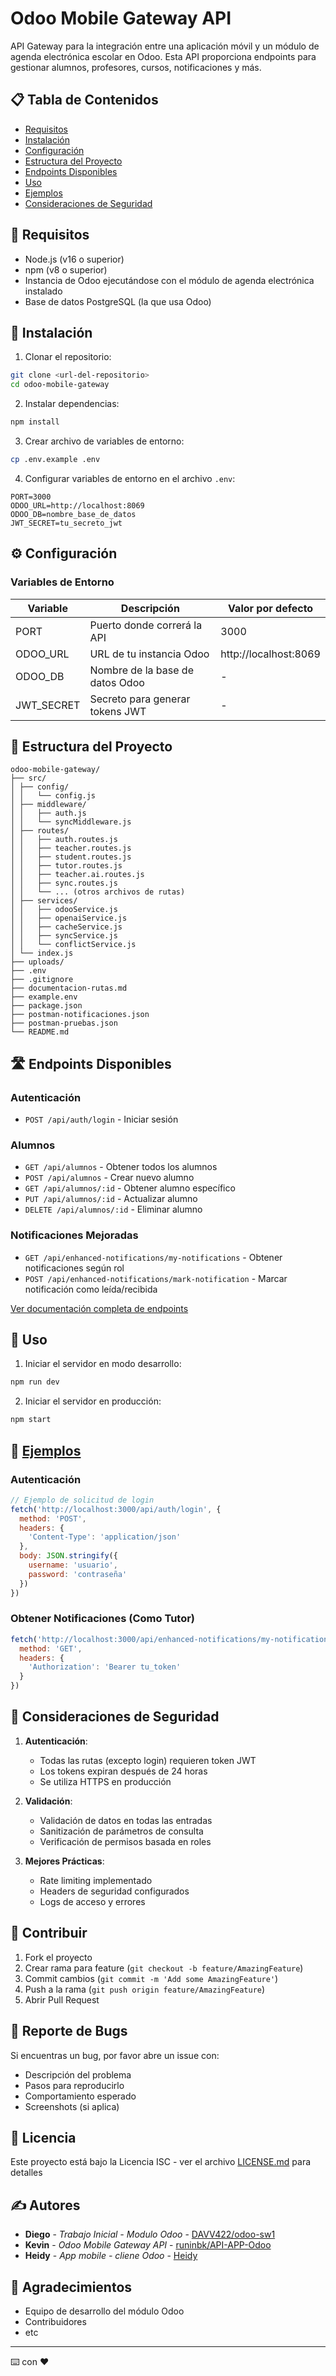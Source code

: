 # Odoo Mobile Gateway API

API Gateway para la integración entre una aplicación móvil y un módulo de agenda electrónica escolar en Odoo. Esta API proporciona endpoints para gestionar alumnos, profesores, cursos, notificaciones y más.

## 📋 Tabla de Contenidos

- [Requisitos](#requisitos)
- [Instalación](#instalación)
- [Configuración](#configuración)
- [Estructura del Proyecto](#estructura-del-proyecto)
- [Endpoints Disponibles](#endpoints-disponibles)
- [Uso](#uso)
- [Ejemplos](#ejemplos)
- [Consideraciones de Seguridad](#consideraciones-de-seguridad)

## 🔧 Requisitos

- Node.js (v16 o superior)
- npm (v8 o superior)
- Instancia de Odoo ejecutándose con el módulo de agenda electrónica instalado
- Base de datos PostgreSQL (la que usa Odoo)

## 🚀 Instalación

1. Clonar el repositorio:
```bash
git clone <url-del-repositorio>
cd odoo-mobile-gateway
```

2. Instalar dependencias:
```bash
npm install
```

3. Crear archivo de variables de entorno:
```bash
cp .env.example .env
```

4. Configurar variables de entorno en el archivo `.env`:
```env
PORT=3000
ODOO_URL=http://localhost:8069
ODOO_DB=nombre_base_de_datos
JWT_SECRET=tu_secreto_jwt
```

## ⚙️ Configuración

### Variables de Entorno

| Variable | Descripción | Valor por defecto |
|----------|-------------|-------------------|
| PORT | Puerto donde correrá la API | 3000 |
| ODOO_URL | URL de tu instancia Odoo | http://localhost:8069 |
| ODOO_DB | Nombre de la base de datos Odoo | - |
| JWT_SECRET | Secreto para generar tokens JWT | - |

## 📁 Estructura del Proyecto

```
odoo-mobile-gateway/
├── src/
│ ├── config/
│ │   └── config.js
│ ├── middleware/
│ │   ├── auth.js
│ │   └── syncMiddleware.js
│ ├── routes/
│ │   ├── auth.routes.js
│ │   ├── teacher.routes.js
│ │   ├── student.routes.js
│ │   ├── tutor.routes.js
│ │   ├── teacher.ai.routes.js
│ │   ├── sync.routes.js
│ │   └── ... (otros archivos de rutas)
│ ├── services/
│ │   ├── odooService.js
│ │   ├── openaiService.js
│ │   ├── cacheService.js
│ │   ├── syncService.js
│ │   └── conflictService.js
│ └── index.js
├── uploads/
├── .env
├── .gitignore
├── documentacion-rutas.md
├── example.env
├── package.json
├── postman-notificaciones.json
├── postman-pruebas.json
└── README.md
```

## 🛣️ Endpoints Disponibles

### Autenticación
- `POST /api/auth/login` - Iniciar sesión

### Alumnos
- `GET /api/alumnos` - Obtener todos los alumnos
- `POST /api/alumnos` - Crear nuevo alumno
- `GET /api/alumnos/:id` - Obtener alumno específico
- `PUT /api/alumnos/:id` - Actualizar alumno
- `DELETE /api/alumnos/:id` - Eliminar alumno

### Notificaciones Mejoradas
- `GET /api/enhanced-notifications/my-notifications` - Obtener notificaciones según rol
- `POST /api/enhanced-notifications/mark-notification` - Marcar notificación como leída/recibida

[Ver documentación completa de endpoints](./ENDPOINTS.md)

## 🚦 Uso

1. Iniciar el servidor en modo desarrollo:
```bash
npm run dev
```

2. Iniciar el servidor en producción:
```bash
npm start
```

## 📝 [Ejemplos](/documentacion-rutas.md)

### Autenticación
```javascript
// Ejemplo de solicitud de login
fetch('http://localhost:3000/api/auth/login', {
  method: 'POST',
  headers: {
    'Content-Type': 'application/json'
  },
  body: JSON.stringify({
    username: 'usuario',
    password: 'contraseña'
  })
})
```

### Obtener Notificaciones (Como Tutor)
```javascript
fetch('http://localhost:3000/api/enhanced-notifications/my-notifications', {
  method: 'GET',
  headers: {
    'Authorization': 'Bearer tu_token'
  }
})
```

## 🔐 Consideraciones de Seguridad

1. **Autenticación**:
   - Todas las rutas (excepto login) requieren token JWT
   - Los tokens expiran después de 24 horas
   - Se utiliza HTTPS en producción

2. **Validación**:
   - Validación de datos en todas las entradas
   - Sanitización de parámetros de consulta
   - Verificación de permisos basada en roles

3. **Mejores Prácticas**:
   - Rate limiting implementado
   - Headers de seguridad configurados
   - Logs de acceso y errores

## 🤝 Contribuir

1. Fork el proyecto
2. Crear rama para feature (`git checkout -b feature/AmazingFeature`)
3. Commit cambios (`git commit -m 'Add some AmazingFeature'`)
4. Push a la rama (`git push origin feature/AmazingFeature`)
5. Abrir Pull Request

## 🐛 Reporte de Bugs

Si encuentras un bug, por favor abre un issue con:
- Descripción del problema
- Pasos para reproducirlo
- Comportamiento esperado
- Screenshots (si aplica)

## 📜 Licencia

Este proyecto está bajo la Licencia ISC - ver el archivo [LICENSE.md](LICENSE.md) para detalles

## ✍️ Autores

- **Diego** - *Trabajo Inicial - Modulo Odoo* - [DAVV422/odoo-sw1](https://github.com/DAVV422)
- **Kevin** - *Odoo Mobile Gateway API* - [runinbk/API-APP-Odoo](https://github.com/runinbk/API-APP-Odoo)
- **Heidy** - *App mobile - cliene Odoo* - [Heidy](https://github.com/)

## 🎁 Agradecimientos

- Equipo de desarrollo del módulo Odoo
- Contribuidores
- etc

---
⌨️ con ❤️